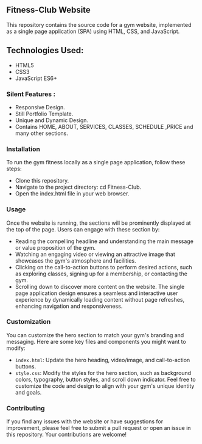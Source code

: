 ## Fitness-Club Website

This repository contains the source code for a gym website, implemented as a single page application (SPA) using HTML, CSS, and JavaScript.

## Technologies Used:

- HTML5
- CSS3
- JavaScript ES6+

### Silent Features :

- Responsive Design.
- Still Portfolio Template.
- Unique and Dynamic Design.
- Contains HOME, ABOUT, SERVICES, CLASSES, SCHEDULE ,PRICE and many other sections.

### Installation

To run the gym fitness locally as a single page application, follow these steps:

- Clone this repository.
- Navigate to the project directory: cd Fitness-Club.
- Open the index.html file in your web browser.

### Usage

Once the website is running, the sections will be prominently displayed at the top of the page. Users can engage with these section by:

- Reading the compelling headline and understanding the main message or value proposition of the gym.
- Watching an engaging video or viewing an attractive image that showcases the gym's atmosphere and facilities.
- Clicking on the call-to-action buttons to perform desired actions, such as exploring classes, signing up for a membership, or contacting the gym.
- Scrolling down to discover more content on the website.
  The single page application design ensures a seamless and interactive user experience by dynamically loading content without page refreshes, enhancing navigation and responsiveness.

### Customization

You can customize the hero section to match your gym's branding and messaging. Here are some key files and components you might want to modify:

- `index.html`: Update the hero heading, video/image, and call-to-action buttons.
- `style.css`: Modify the styles for the hero section, such as background colors, typography, button styles, and scroll down indicator.
  Feel free to customize the code and design to align with your gym's unique identity and goals.

### Contributing

If you find any issues with the website or have suggestions for improvement, please feel free to submit a pull request or open an issue in this repository. Your contributions are welcome!
